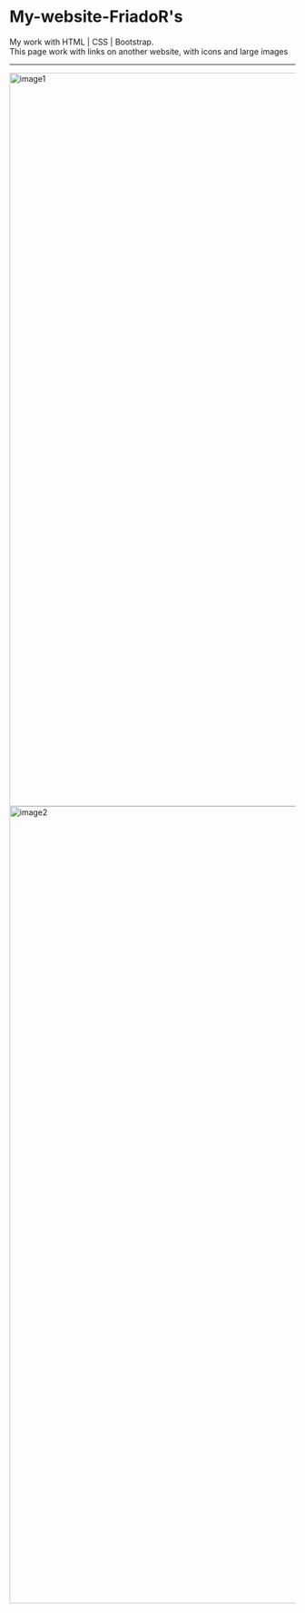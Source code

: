 # My-website-FriadoR's         
My work with HTML | CSS | Bootstrap.          
This page work with links on another website, with icons and large images
_________________________________________________________________________
<img width="1293" alt="image1" src="https://user-images.githubusercontent.com/103481753/190384958-0171a8b9-1bef-40ca-a654-a0be68edd9ba.png"> <img width="1405" alt="image2" src="https://user-images.githubusercontent.com/103481753/190385004-d80ba3ad-5a6e-4a59-9ea4-8d817d2dc1ec.png">

